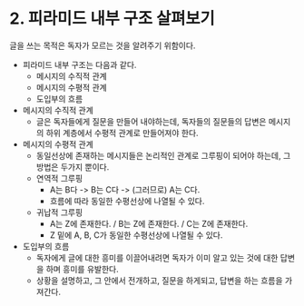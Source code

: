 # 2. 피라미드 내부 구조 살펴보기
글을 쓰는 목적은 독자가 모르는 것을 알려주기 위함이다.
- 피라미드 내부 구조는 다음과 같다.
  - 메시지의 수직적 관계
  - 메시지의 수평적 관계
  - 도입부의 흐름
- 메시지의 수직적 관계
  - 글은 독자들에게 질문을 만들어 내야하는데, 독자들의 질문들의 답변은 메시지의 하위 계층에서 수평적 관계로 만들어져야 한다.
- 메시지의 수평적 관계
  - 동일선상에 존재하는 메시지들은 논리적인 관계로 그루핑이 되어야 하는데, 그 방법은 두가지 뿐이다.
  - 연역적 그루핑
    - A는 B다 -> B는 C다 -> (그러므로) A는 C다.
    - 흐름에 따라 동일한 수평선상에 나열될 수 있다.
  - 귀납적 그루핑
    - A는 Z에 존재한다. / B는 Z에 존재한다. / C는 Z에 존재한다.
    - Z 밑에 A, B, C가 동일한 수평선상에 나열될 수 있다.
- 도입부의 흐름
  - 독자에게 글에 대한 흥미를 이끌어내려면 독자가 이미 알고 있는 것에 대한 답변을 하며 흥미를 유발한다.
  - 상황을 설명하고, 그 안에서 전개하고, 질문을 하게되고, 답변을 하는 흐름을 가져간다.
